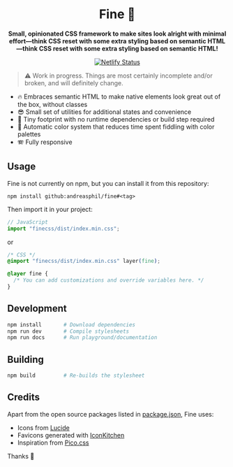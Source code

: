 <h1 align="center">
  Fine 🐥
</h1>

<p align="center">
  <strong>Small, opinionated CSS framework to make sites look alright with minimal effort—think CSS reset with some extra styling based on semantic HTML—think CSS reset with some extra styling based on semantic HTML!</strong>
</p>

<p align="center">
  <a href="https://app.netlify.com/sites/fine-playground/deploys" title="Netlify Status">
    <img src="https://api.netlify.com/api/v1/badges/3c7e430b-7855-4579-adb3-f879918e2ec0/deploy-status" alt="Netlify Status" />
  </a>
</p>

> ⚠️ Work in progress. Things are most certainly incomplete and/or broken, and will definitely change.

- 🔥 Embraces semantic HTML to make native elements look great out of the box, without classes
- 😎 Small set of utilities for additional states and convenience
- 🐛 Tiny footprint with no runtime dependencies or build step required
- 🌈 Automatic color system that reduces time spent fiddling with color palettes
- 🪗 Fully responsive

## Usage

Fine is not currently on npm, but you can install it from this repository:

```
npm install github:andreasphil/fine#<tag>
```

Then import it in your project:

```js
// JavaScript
import "finecss/dist/index.min.css";
```

or

```css
/* CSS */
@import "finecss/dist/index.min.css" layer(fine);

@layer fine {
  /* You can add customizations and override variables here. */
}
```

## Development

```sh
npm install       # Download dependencies
npm run dev       # Compile stylesheets
npm run docs      # Run playground/documentation
```

## Building

```sh
npm build         # Re-builds the stylesheet
```

## Credits

Apart from the open source packages listed in [package.json](package.json), Fine uses:

- Icons from [Lucide](https://lucide.dev/)
- Favicons generated with [IconKitchen](https://icon.kitchen/)
- Inspiration from [Pico.css](https://picocss.com/)

Thanks 🙏
